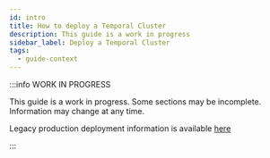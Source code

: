 ```yaml
---
id: intro
title: How to deploy a Temporal Cluster
description: This guide is a work in progress
sidebar_label: Deploy a Temporal Cluster
tags:
  - guide-context
---
```


:::info WORK IN PROGRESS

This guide is a work in progress.
Some sections may be incomplete.
Information may change at any time.

Legacy production deployment information is available [here](/kb/legacy-oss-prod-deploy)

:::
